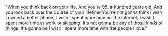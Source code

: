 "When you think back on your life,
And you're 95, a hundred years old,
And you look back over the course of your lifetime
You're not gonna think
I wish I owned a better phone,
I wish I spent more time on the internet,
I wish I spent more time at work or sleeping,
It's not gonna be any of those kinds of things.
It's gonna be I wish I spent more time with the people I love."
